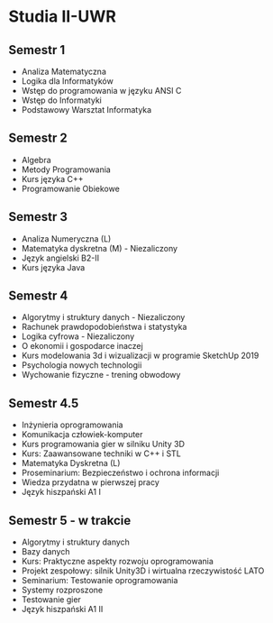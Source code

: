 # Studia II-UWR

## Semestr 1 
- Analiza Matematyczna
- Logika dla Informatyków
- Wstęp do programowania w języku ANSI C
- Wstęp do Informatyki
- Podstawowy Warsztat Informatyka

## Semestr 2
- Algebra
- Metody Programowania
- Kurs języka C++
- Programowanie Obiekowe

## Semestr 3
- Analiza Numeryczna (L)
- Matematyka dyskretna (M) - Niezaliczony
- Język angielski B2-II
- Kurs języka Java

## Semestr 4
- Algorytmy i struktury danych - Niezaliczony
- Rachunek prawdopodobieństwa i statystyka
- Logika cyfrowa - Niezaliczony
- O ekonomii i gospodarce inaczej
- Kurs modelowania 3d i wizualizacji w programie SketchUp 2019
- Psychologia nowych technologii
- Wychowanie fizyczne - trening obwodowy

## Semestr 4.5
- Inżynieria oprogramowania
- Komunikacja człowiek-komputer
- Kurs programowania gier w silniku Unity 3D
- Kurs: Zaawansowane techniki w C++ i STL
- Matematyka Dyskretna (L)
- Proseminarium: Bezpieczeństwo i ochrona informacji
- Wiedza przydatna w pierwszej pracy
- Język hiszpański A1 I
## Semestr 5 - w trakcie
- Algorytmy i struktury danych
- Bazy danych
- Kurs: Praktyczne aspekty rozwoju oprogramowania
- Projekt zespołowy: silnik Unity3D i wirtualna rzeczywistość LATO
- Seminarium: Testowanie oprogramowania
- Systemy rozproszone
- Testowanie gier
- Język hiszpański A1 II
